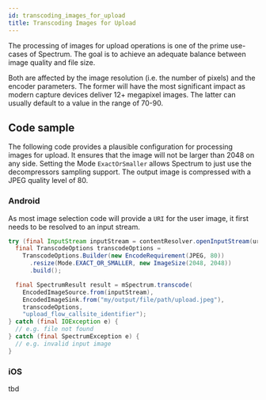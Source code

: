 ```yaml
---
id: transcoding_images_for_upload
title: Transcoding Images for Upload
---
```


The processing of images for upload operations is one of the prime use-cases of Spectrum. The goal is to achieve an adequate balance between image quality and file size.

Both are affected by the image resolution (i.e. the number of pixels) and the encoder parameters. The former will have the most significant impact as modern capture devices deliver 12+ megapixel images. The latter can usually default to a value in the range of 70-90.

## Code sample

The following code provides a plausible configuration for processing images for upload. It ensures that the image will not be larger than 2048 on any side. Setting the Mode `ExactOrSmaller` allows Spectrum to just use the decompressors sampling support. The output image is compressed with a JPEG quality level of 80.

### Android

As most image selection code will provide a `URI` for the user image, it first needs to be resolved to an input stream.

```java
try (final InputStream inputStream = contentResolver.openInputStream(uri)) {
  final TranscodeOptions transcodeOptions =
    TranscodeOptions.Builder(new EncodeRequirement(JPEG, 80))
      .resize(Mode.EXACT_OR_SMALLER, new ImageSize(2048, 2048))
      .build();

  final SpectrumResult result = mSpectrum.transcode(
    EncodedImageSource.from(inputStream),
    EncodedImageSink.from("my/output/file/path/upload.jpeg"),
    transcodeOptions,
    "upload_flow_callsite_identifier");
} catch (final IOException e) {
  // e.g. file not found
} catch (final SpectrumException e) {
  // e.g. invalid input image
}
```

### iOS

tbd
